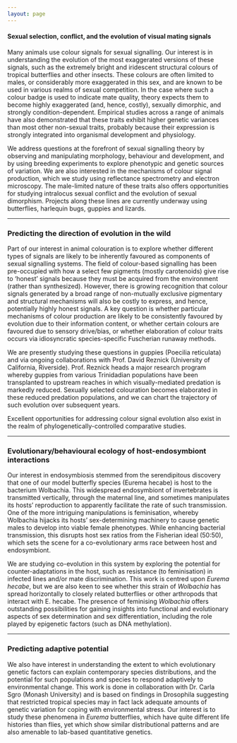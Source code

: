 ```yaml
---
layout: page
---
```


#### Sexual selection, conflict, and the evolution of visual mating signals

Many animals use colour signals for sexual signalling. Our interest is in understanding the evolution of the most exaggerated versions of these signals, such as the extremely
bright and iridescent structural colours of tropical butterflies and other insects. These colours are often limited to males, or considerably more exaggerated in this sex, and are known to be used in various realms of sexual competition. In the case where such a colour badge is used to indicate mate quality, theory expects them to become highly exaggerated (and, hence, costly), sexually dimorphic, and strongly condition-dependent. Empirical studies across a range of animals have also demonstrated that these traits exhibit higher genetic variances than most other non-sexual traits, probably because their expression is strongly integrated into organismal development and physiology.

We address questions at the forefront of sexual signalling theory by observing and manipulating morphology, behaviour and development, and by using breeding experiments to explore phenotypic and genetic sources of variation. We are also interested in the mechanisms of colour signal production, which we study using reflectance spectrometry and electron microscopy. The male-limited nature of these traits also offers opportunities for studying intralocus sexual conflict and the evolution of sexual dimorphism. Projects along these lines are currently underway using butterflies, harlequin bugs, guppies and lizards.

----

### Predicting the direction of evolution in the wild

Part of our interest in animal colouration is to explore whether different types of signals are likely to be inherently favoured as components of sexual signalling systems. The field of colour-based signalling has been pre-occupied with how a select few pigments (mostly carotenoids) give rise to ‘honest’ signals because they must be acquired from the environment (rather than synthesized). However, there is growing recognition that colour signals generated by a broad range of non-mutually exclusive pigmentary and structural mechanisms will also be costly to express, and hence, potentially highly honest signals. A key question is whether particular mechanisms of colour production are likely to be consistently favoured by evolution due to their information content, or whether certain colours are favoured due to sensory drive/bias, or whether elaboration of colour traits occurs via idiosyncratic species-specific Fuscherian runaway methods.

We are presently studying these questions in guppies (Poecilia reticulata) and via ongoing collaborations with Prof. David Reznick (University of California, Riverside). Prof. Reznick heads a major research program whereby guppies from various Trinidadian populations have been transplanted to upstream reaches in which visually-mediated predation is markedly reduced. Sexually selected colouration becomes elaborated in these reduced predation populations, and we can chart the trajectory of such evolution over subsequent years.

Excellent opportunities for addressing colour signal evolution also exist in the realm of phylogenetically-controlled comparative studies.

----

### Evolutionary/behavioural ecology of host-endosymbiont interactions

Our interest in endosymbiosis stemmed from the serendipitous discovery that one of our model butterfly species (Eurema hecabe) is host to the bacterium Wolbachia. This widespread endosymbiont of invertebrates is transmitted vertically, through the maternal line, and sometimes manipulates its hosts’ reproduction to apparently facilitate the rate of such transmission. One of the more intriguing manipulations is feminisation, whereby Wolbachia hijacks its hosts’ sex-determining machinery to cause genetic males to develop into viable female phenotypes. While enhancing bacterial transmission, this disrupts host sex ratios from the Fisherian ideal (50:50), which sets the scene for a co-evolutionary arms race between host and endosymbiont.

We are studying co-evolution in this system by exploring the potential for counter-adaptations in the host, such as resistance (to feminisation) in infected lines and/or mate discrimination. This work is centred upon _Eurema hecabe_, but we are also keen to see whether this strain of _Wolbachia_ has spread horizontally to closely related butterflies or other arthropods that interact with E. hecabe. The presence of feminising _Wolbachia_ offers outstanding possibilities for gaining insights into functional and evolutionary aspects of sex determination and sex differentiation, including the role played by epigenetic factors (such as DNA methylation).

----

### Predicting adaptive potential

We also have interest in understanding the extent to which evolutionary genetic factors can explain contemporary species distributions, and the potential for such populations and species to respond adaptively to environmental change. This work is done in collaboration with Dr. Carla Sgro (Monash University) and is based on findings in Drosophila suggesting that restricted tropical species may in fact lack adequate amounts of genetic variation for coping with environmental stress. Our interest is to study these phenomena in _Eurema_ butterflies, which have quite different life histories than flies, yet which show similar distributional patterns and are also amenable to lab-based quantitative genetics.
